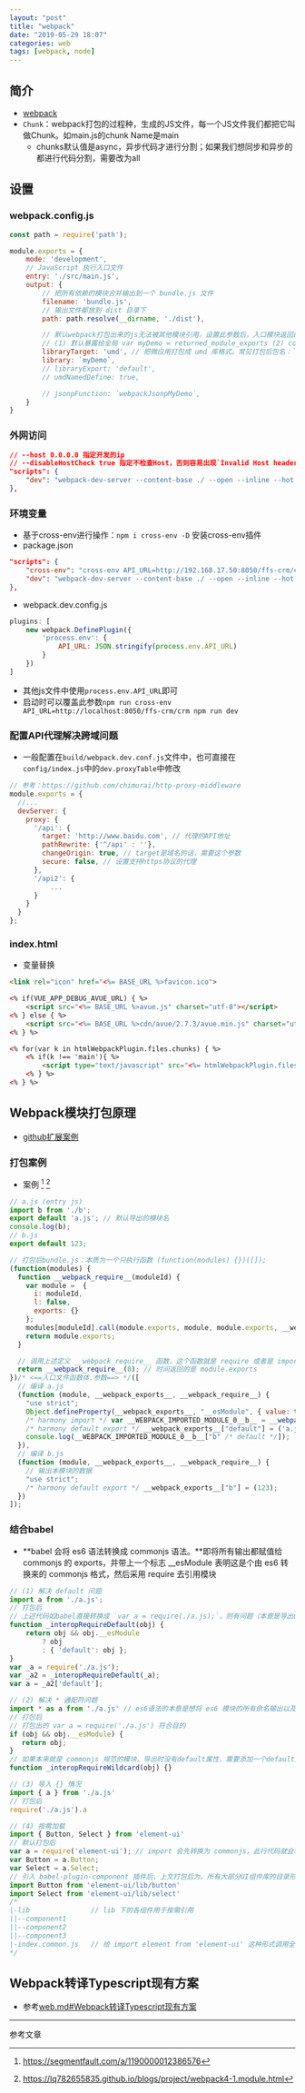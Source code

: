 ```yaml
---
layout: "post"
title: "webpack"
date: "2019-05-29 18:07"
categories: web
tags: [webpack, node]
---
```


## 简介

- [webpack](https://webpack.js.org/)
- `Chunk`：webpack打包的过程种，生成的JS文件，每一个JS文件我们都把它叫做Chunk。如main.js的chunk Name是main
    - chunks默认值是async，异步代码才进行分割；如果我们想同步和异步的都进行代码分割，需要改为all


## 设置

### webpack.config.js

```js
const path = require('path');

module.exports = {
    mode: 'development',
    // JavaScript 执行入口文件
    entry: './src/main.js',
    output: {
        // 把所有依赖的模块合并输出到一个 bundle.js 文件
        filename: 'bundle.js',
        // 输出文件都放到 dist 目录下
        path: path.resolve(__dirname, './dist'),

        // 默认webpack打包出来的js无法被其他模块引用。设置此参数后，入口模块返回的 module.exports 设置到环境中
        // (1) 默认暴露给全局 var myDemo = returned_module_exports (2) commonjs: exports['myDemo'] = returned_module_exports (3) commonjs2: module.exports = returned_module_exports。element-ui 的构建方式采用 commonjs2
        libraryTarget: 'umd', // 把微应用打包成 umd 库格式。常见打包后包名：`js`(es module)、`cjs`(CommonJS)、`umd`(UMD)
        library: `myDemo`,
        // libraryExport: 'default',
        // umdNamedDefine: true,

        // jsonpFunction: `webpackJsonpMyDemo`,
    }
}
```

### 外网访问

```json
// --host 0.0.0.0 指定开发的ip
// --disableHostCheck true 指定不检查Host，否则容易出现`Invalid Host header`(也可以使用--public)解决
"scripts": {
    "dev": "webpack-dev-server --content-base ./ --open --inline --hot --compress --config build/webpack.dev.config.js --disableHostCheck true --host 0.0.0.0 --port 7710",
},
```

### 环境变量

- 基于cross-env进行操作：`npm i cross-env -D` 安装cross-env插件
- package.json

```json
"scripts": {
    "cross-env": "cross-env API_URL=http://192.168.17.50:8050/ffs-crm/crm",
    "dev": "webpack-dev-server --content-base ./ --open --inline --hot --compress --config build/webpack.dev.config.js --port 7710",
},
```
- webpack.dev.config.js

```js
plugins: [  
    new webpack.DefinePlugin({
        'process.env': {
            API_URL: JSON.stringify(process.env.API_URL)
        }
    })
]
```
- 其他js文件中使用`process.env.API_URL`即可
- 启动时可以覆盖此参数`npm run cross-env API_URL=http://localhost:8050/ffs-crm/crm npm run dev`

### 配置API代理解决跨域问题

- 一般配置在`build/webpack.dev.conf.js`文件中，也可直接在`config/index.js`中的`dev.proxyTable`中修改

```js
// 参考：https://github.com/chimurai/http-proxy-middleware
module.exports = {
  //...
  devServer: {
    proxy: {
      '/api': {
        target: 'http://www.baidu.com', // 代理的API地址
        pathRewrite: {'^/api' : ''},
        changeOrigin: true, // target是域名的话，需要这个参数
        secure: false, // 设置支持https协议的代理
      },
      '/api2': {
          ...
      }
    }
  }
};
```

### index.html

- 变量替换

```html
<link rel="icon" href="<%= BASE_URL %>favicon.ico">

<% if(VUE_APP_DEBUG_AVUE_URL) { %>
    <script src="<%= BASE_URL %>avue.js" charset="utf-8"></script>
<% } else { %>
    <script src="<%= BASE_URL %>cdn/avue/2.7.3/avue.min.js" charset="utf-8"></script>
<% } %>

<% for(var k in htmlWebpackPlugin.files.chunks) { %>
    <% if(k !== 'main'){ %>
        <script type="text/javascript" src="<%= htmlWebpackPlugin.files.chunks[k].entry %>"></script>
    <% } %>
<% } %>
```

## Webpack模块打包原理

- [github扩展案例](https://github.com/oldinaction/smweb/blob/master/webpack/README.md)

### 打包案例

- 案例 [^1] [^2]

```js
// a.js (entry js)
import b from './b';
export default 'a.js'; // 默认导出的模块名
console.log(b);
// b.js
export default 123;

// 打包后bundle.js：本质为一个只执行函数 (function(modules) {})([]);
(function(modules) {
  function __webpack_require__(moduleId) {
    var module =  {
      i: moduleId,
      l: false,
      exports: {}
    };
    modules[moduleId].call(module.exports, module, module.exports, __webpack_require__);
    return module.exports;
  }

  // 调用上述定义 __webpack_require__ 函数，这个函数就是 require 或者是 import 的替代。这里会传入一个 moduleId，这个例子中是0，也就是我们的入口模块 a.js 的内容
  return __webpack_require__(0); // 时间返回的是 module.exports
})/* <==入口文件函数体.参数==> */([
  // 编译 a.js
  (function (module, __webpack_exports__, __webpack_require__) {
    "use strict";
    Object.defineProperty(__webpack_exports__, "__esModule", { value: true });
    /* harmony import */ var __WEBPACK_IMPORTED_MODULE_0__b__ = __webpack_require__(1); // 引用模块1(模块数组下标1的模块)
    /* harmony default export */ __webpack_exports__["default"] = ('a.js');
    console.log(__WEBPACK_IMPORTED_MODULE_0__b__["b" /* default */]);
  }),
  // 编译 b.js
  (function (module, __webpack_exports__, __webpack_require__) {
    // 输出本模块的数据
    "use strict";
    /* harmony default export */ __webpack_exports__["b"] = (123);
  })
]);
```

### 结合babel

- **babel 会将 es6 语法转换成 commonjs 语法。**即将所有输出都赋值给 commonjs 的 exports，并带上一个标志 __esModule 表明这是个由 es6 转换来的 commonjs 格式，然后采用 require 去引用模块

```js
// (1) 解决 default 问题
import a from './a.js';
// 打包后
// 上述代码如babel直接转换成 `var a = require(./a.js);`，则有问题（本意是导出default默认模块，并赋值给a；此时则成了导出a.js所有内容到a对象），因此增加了 _interopRequireDefault 函数
function _interopRequireDefault(obj) {
    return obj && obj.__esModule
        ? obj
        : { 'default': obj };
}
var _a = require('./a.js');
var _a2 = _interopRequireDefault(_a);
var a = _a2['default'];

// (2) 解决 * 通配符问题
import * as a from './a.js' // es6语法的本意是想将 es6 模块的所有命名输出以及defalut输出打包成一个对象赋值给a变量
// 打包后
// 打包出的 var a = require('./a.js') 符合目的
if (obj && obj.__esModule) {
   return obj;
}
// 如果本来就是 commonjs 规范的模块，导出时没有default属性，需要添加一个default属性，因此增加了 _interopRequireWildcard 函数
function _interopRequireWildcard(obj) {}

// (3) 导入 {} 情况
import { a } from './a.js'
// 打包后
require('./a.js').a

// (4) 按需加载
import { Button, Select } from 'element-ui'
// 默认打包后
var a = require('element-ui'); // import 会先转换为 commonjs，此行代码就会将所有组件都引入进来了
var Button = a.Button;
var Select = a.Select;
// 引入 babel-plugin-component 插件后，上文打包后为。所有大部分UI组件库的目录形式如下文注释
import Button from 'element-ui/lib/button'
import Select from 'element-ui/lib/select'
/*
|-lib               // lib 下的各组件用于按需引用
||--component1
||--component2
||--component3
|-index.common.js   // 给 import element from 'element-ui' 这种形式调用全部组件
*/
```

## Webpack转译Typescript现有方案

- 参考[web.md#Webpack转译Typescript现有方案](/_posts/web/web.md#Webpack转译Typescript现有方案)






---

参考文章

[^1]: https://segmentfault.com/a/1190000012386576
[^2]: https://lq782655835.github.io/blogs/project/webpack4-1.module.html


